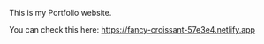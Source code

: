 This is my Portfolio website.

You can check this here:
    https://fancy-croissant-57e3e4.netlify.app
